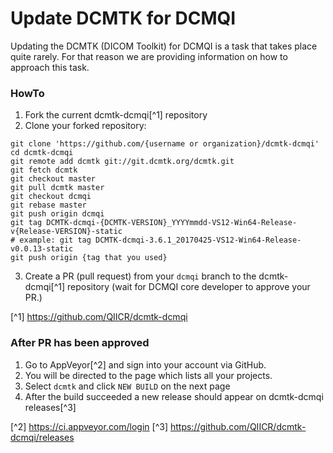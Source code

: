 # Update DCMTK for DCMQI

Updating the DCMTK \(DICOM Toolkit\) for DCMQI is a task that takes place quite rarely. For that reason we are providing information on how to approach this task.

### HowTo
1. Fork the current dcmtk-dcmqi[^1] repository
2. Clone your forked repository:
  ``` 
  git clone 'https://github.com/{username or organization}/dcmtk-dcmqi'
  cd dcmtk-dcmqi
  git remote add dcmtk git://git.dcmtk.org/dcmtk.git 
  git fetch dcmtk
  git checkout master
  git pull dcmtk master
  git checkout dcmqi
  git rebase master
  git push origin dcmqi
  git tag DCMTK-dcmqi-{DCMTK-VERSION}_YYYYmmdd-VS12-Win64-Release-v{Release-VERSION}-static
  # example: git tag DCMTK-dcmqi-3.6.1_20170425-VS12-Win64-Release-v0.0.13-static
  git push origin {tag that you used}
  ```
3. Create a PR (pull request) from your `dcmqi` branch to the dcmtk-dcmqi[^1] repository (wait for DCMQI core developer to approve your PR.)

[^1] https://github.com/QIICR/dcmtk-dcmqi

### After PR has been approved
1. Go to AppVeyor[^2] and sign into your account via GitHub. 
2. You will be directed to the page which lists all your projects.
3. Select `dcmtk` and click `NEW BUILD` on the next page
4. After the build succeeded a new release should appear on dcmtk-dcmqi releases[^3]

[^2] https://ci.appveyor.com/login
[^3] https://github.com/QIICR/dcmtk-dcmqi/releases





